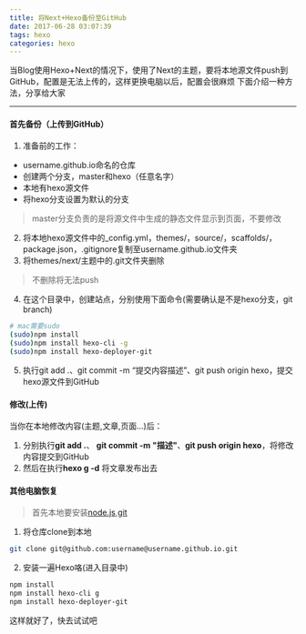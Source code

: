 ```yaml
---
title: 将Next+Hexo备份至GitHub
date: 2017-06-28 03:07:39
tags: hexo
categories: hexo
---
```



当Blog使用Hexo+Next的情况下，使用了Next的主题，要将本地源文件push到GitHub，配置是无法上传的，这样更换电脑以后，配置会很麻烦
下面介绍一种方法，分享给大家
<!-- more -->

----------
#### 首先备份（上传到GitHub）
1. 准备前的工作：
 - username.github.io命名的仓库
 - 创建两个分支，master和hexo（任意名字）
 - 本地有hexo源文件
 - 将hexo分支设置为默认的分支
> master分支负责的是将源文件中生成的静态文件显示到页面，不要修改

2. 将本地hexo源文件中的_config.yml，themes/，source/，scaffolds/，package.json，.gitignore复制至username.github.io文件夹
3. 将themes/next/主题中的.git文件夹删除
> 不删除将无法push

4. 在这个目录中，创建站点，分别使用下面命令(需要确认是不是hexo分支，git branch)
```bash
# mac需要sudo
(sudo)npm install
(sudo)npm install hexo-cli -g
(sudo)npm install hexo-deployer-git
```
5. 执行git add .、git commit -m “提交内容描述”、git push origin hexo，提交hexo源文件到GitHub

#### 修改(上传)
当你在本地修改内容(主题,文章,页面...)后：
1. 分别执行**git add .**、 **git commit -m "描述"**、**git push origin hexo**，将修改内容提交到GitHub
2. 然后在执行**hexo g -d** 将文章发布出去


#### 其他电脑恢复
> 首先本地要安装[node.js](https://nodejs.org/),[git](https://github.com/)

1. 将仓库clone到本地
```bash
git clone git@github.com:username@username.github.io.git
```
2. 安装一遍Hexo咯(进入目录中)
```powershell
npm install 
npm install hexo-cli g
npm install hexo-deployer-git
```
这样就好了，快去试试吧

